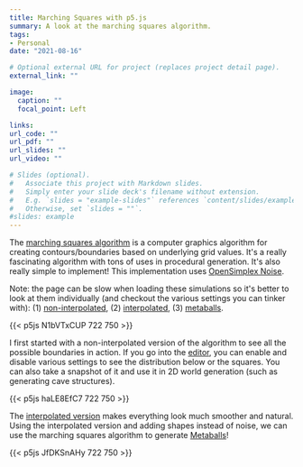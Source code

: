 ```yaml
---
title: Marching Squares with p5.js
summary: A look at the marching squares algorithm.
tags:
- Personal
date: "2021-08-16"

# Optional external URL for project (replaces project detail page).
external_link: ""

image:
  caption: ""
  focal_point: Left

links:
url_code: ""
url_pdf: ""
url_slides: ""
url_video: ""

# Slides (optional).
#   Associate this project with Markdown slides.
#   Simply enter your slide deck's filename without extension.
#   E.g. `slides = "example-slides"` references `content/slides/example-slides.md`.
#   Otherwise, set `slides = ""`.
#slides: example
---
```


The [marching squares algorithm](https://en.wikipedia.org/wiki/Marching_squares) is a computer graphics algorithm for creating contours/boundaries based on underlying grid values. It's a really fascinating algorithm with tons of uses in procedural generation. It's also really simple to implement! This implementation uses [OpenSimplex Noise](https://en.wikipedia.org/wiki/OpenSimplex_noise).

Note: the page can be slow when loading these simulations so it's better to look at them individually (and checkout the various settings you can tinker with): (1) [non-interpolated](https://editor.p5js.org/AmritAmar/sketches/N1bVTxCUP), (2) [interpolated](https://editor.p5js.org/AmritAmar/sketches/haLE8EfC7), (3) [metaballs](https://editor.p5js.org/AmritAmar/sketches/JfDKSnAHy).

{{< p5js N1bVTxCUP 722 750 >}}

I first started with a non-interpolated version of the algorithm to see all the possible boundaries in action. If you go into the [editor](https://editor.p5js.org/AmritAmar/sketches/N1bVTxCUP), you can enable and disable various settings to see the distribution below or the squares. You can also take a snapshot of it and use it in 2D world generation (such as generating cave structures). 

{{< p5js haLE8EfC7 722 750 >}}

The [interpolated version](https://editor.p5js.org/AmritAmar/sketches/haLE8EfC7) makes everything look much smoother and natural. Using the interpolated version and adding shapes instead of noise, we can use the marching squares algorithm to generate [Metaballs](https://en.wikipedia.org/wiki/Metaballs)!

{{< p5js JfDKSnAHy 722 750 >}}